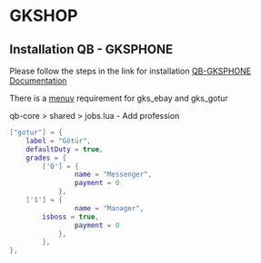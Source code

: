 # GKSHOP

## Installation QB - GKSPHONE

Please follow the steps in the link for installation [QB-GKSPHONE Documentation](https://docs.gkshop.org/qb-information/gksphone/installation)

There is a [menuv](https://github.com/qbcore-framework/menuv)  requirement for gks_ebay and gks_gotur


qb-core > shared > jobs.lua - Add profession

```lua
["gotur"] = {
	label = "Götür",
	defaultDuty = true,
	grades = {
        ['0'] = {
                name = "Messenger",
                payment = 0
            },
	['1'] = {
                name = "Manager",
		isboss = true,
                payment = 0
            },
        },
},
```

